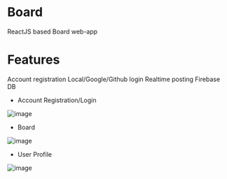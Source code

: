 # Board
ReactJS based Board web-app

# Features
Account registration
Local/Google/Github login
Realtime posting
Firebase DB 

- Account Registration/Login

![image](https://user-images.githubusercontent.com/79511478/120600611-ed8af980-c483-11eb-850d-aa64d41d7fd6.png)

- Board

![image](https://user-images.githubusercontent.com/79511478/120600554-de0bb080-c483-11eb-9783-d095830aaa64.png)

- User Profile 

![image](https://user-images.githubusercontent.com/79511478/120600642-fa0f5200-c483-11eb-92be-33d6d500707f.png)
